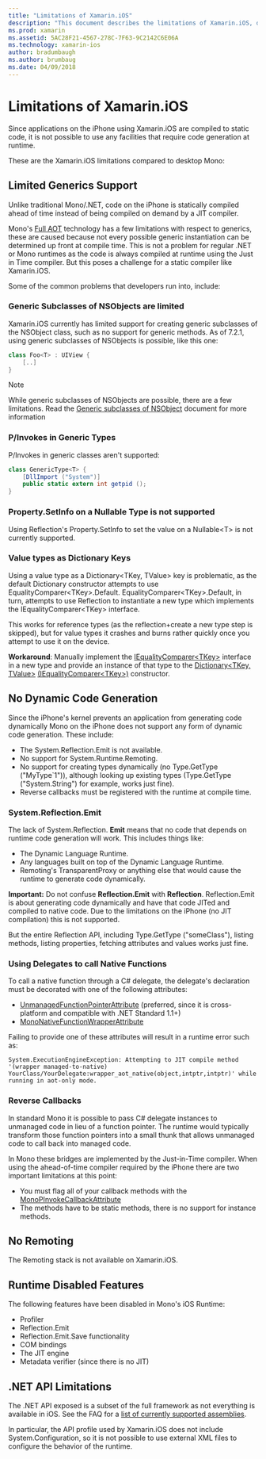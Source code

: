 ```yaml
---
title: "Limitations of Xamarin.iOS"
description: "This document describes the limitations of Xamarin.iOS, discussing generics, generic subclasses of NSObjects, P/Invokes in generic objects, and more."
ms.prod: xamarin
ms.assetid: 5AC28F21-4567-278C-7F63-9C2142C6E06A
ms.technology: xamarin-ios
author: bradumbaugh
ms.author: brumbaug
ms.date: 04/09/2018
---
```


# Limitations of Xamarin.iOS

Since applications on the iPhone using Xamarin.iOS are compiled to static code,
	it is not possible to use any facilities that require code generation at
	runtime.

These are the Xamarin.iOS limitations compared to desktop Mono:

 <a name="Limited_Generics_Support" />


## Limited Generics Support

Unlike traditional Mono/.NET, code on the iPhone is statically compiled ahead
	of time instead of being compiled on demand by a JIT compiler.

Mono's [Full AOT](http://www.mono-project.com/docs/advanced/aot/#full-aot) technology has a few limitations
	with respect to generics, these are caused because not every
	possible generic instantiation can be determined up front at
	compile time. This is not a problem for regular .NET or Mono
	runtimes as the code is always compiled at runtime using the
	Just in Time compiler. But this poses a challenge for a static
	compiler like Xamarin.iOS.

Some of the common problems that developers run into, include:

 <a name="Generic_Subclasses_of_NSObjects_are_limited" />


### Generic Subclasses of NSObjects are limited

Xamarin.iOS currently has limited support for creating generic subclasses of the
	NSObject class, such as no support for generic methods. As of 7.2.1, using generic subclasses of NSObjects is possible, like this one:

```csharp
class Foo<T> : UIView {
    [..]
}
```

> [!NOTE]
> While generic subclasses of NSObjects are possible, there are a few limitations. Read the [Generic subclasses of NSObject](~/ios/internals/api-design/nsobject-generics.md) document for more information



### P/Invokes in Generic Types

P/Invokes in generic classes aren't supported:

```csharp
class GenericType<T> {
    [DllImport ("System")]
    public static extern int getpid ();
}
```

 <a name="Property.SetInfo_on_a_Nullable_Type_is_not_supported" />


### Property.SetInfo on a Nullable Type is not supported

Using Reflection's Property.SetInfo to set the value on a
	Nullable&lt;T&gt; is not currently supported.

 <a name="Value_types_as_Dictionary_Keys" />


### Value types as Dictionary Keys

Using a value type as a Dictionary&lt;TKey, TValue&gt; key
	is problematic, as the default Dictionary constructor attempts
	to use
	EqualityComparer&lt;TKey&gt;.Default. EqualityComparer&lt;TKey&gt;.Default,
	in turn, attempts to use Reflection to instantiate a new type
	which implements the IEqualityComparer&lt;TKey&gt;
	interface.

This works for reference types (as the reflection+create a
	new type step is skipped), but for value types it crashes and
	burns rather quickly once you attempt to use it on the
	device.

 **Workaround**: Manually implement
	the [IEqualityComparer&lt;TKey&gt;](https://developer.xamarin.com/api/type/System.Collections.Generic.IEqualityComparer%601/) 
	interface in a new type and provide an instance of that type
	to the [Dictionary&lt;TKey, TValue&gt;](https://developer.xamarin.com/api/type/System.Collections.Generic.Dictionary%3CTKey,TValue%3E/) [(IEqualityComparer&lt;TKey&gt;)](https://developer.xamarin.com/api/type/System.Collections.Generic.IEqualityComparer%601/)
	constructor.


 <a name="No_Dynamic_Code_Generation" />


## No Dynamic Code Generation

Since the iPhone's kernel prevents an application from generating code
	dynamically Mono on the iPhone does not support any form of dynamic code
	generation. These include:

-  The System.Reflection.Emit is not available.
-  No support for System.Runtime.Remoting.
-  No support for creating types dynamically (no Type.GetType ("MyType`1")), although looking up existing types (Type.GetType ("System.String") for example, works just fine). 
-  Reverse callbacks must be registered with the runtime at compile time.


 
 <a name="System.Reflection.Emit" />


### System.Reflection.Emit

The lack of System.Reflection. **Emit** means that no code that
	depends on runtime code generation will work. This includes things like:

-  The Dynamic Language Runtime.
-  Any languages built on top of the Dynamic Language Runtime.
-  Remoting's TransparentProxy or anything else that would cause the runtime to generate code dynamically. 


 **Important:** Do not
	confuse **Reflection.Emit**
	with **Reflection**. Reflection.Emit is about
	generating code dynamically and have that code JITed and
	compiled to native code. Due to the limitations on the iPhone
	(no JIT compilation) this is not supported.

But the entire Reflection API, including Type.GetType
	("someClass"), listing methods, listing properties, fetching
	attributes and values works just fine.

### Using Delegates to call Native Functions

To call a native function through a C# delegate, the delegate's declaration 
must be decorated with one of the following attributes:

- [UnmanagedFunctionPointerAttribute](https://developer.xamarin.com/api/type/System.Runtime.InteropServices.UnmanagedFunctionPointerAttribute/) 
  (preferred, since it is cross-platform and compatible with .NET Standard 
   1.1+)
- [MonoNativeFunctionWrapperAttribute](https://developer.xamarin.com/api/type/ObjCRuntime.MonoNativeFunctionWrapperAttribute)

Failing to provide one of these attributes will result in a runtime
error such as:

```
System.ExecutionEngineException: Attempting to JIT compile method '(wrapper managed-to-native) YourClass/YourDelegate:wrapper_aot_native(object,intptr,intptr)' while running in aot-only mode.
```
 
 <a name="Reverse_Callbacks" />


### Reverse Callbacks

In standard Mono it is possible to pass C# delegate
	instances to unmanaged code in lieu of a function pointer. The
	runtime would typically transform those function pointers into
	a small thunk that allows unmanaged code to call back into
	managed code.

In Mono these bridges are implemented by the Just-in-Time
	compiler. When using the ahead-of-time compiler required by
	the iPhone there are two important limitations at this
	point:

-  You must flag all of your callback methods with the 
   [MonoPInvokeCallbackAttribute](https://developer.xamarin.com/api/type/ObjCRuntime.MonoPInvokeCallbackAttribute) 
-  The methods have to be static methods, there is no support for instance methods. 
 
<a name="No_Remoting" />

## No Remoting

The Remoting stack is not available on Xamarin.iOS.


 <a name="Runtime_Disabled_Features" />


## Runtime Disabled Features

The following features have been disabled in Mono's iOS
	Runtime:

-  Profiler
-  Reflection.Emit
-  Reflection.Emit.Save functionality
-  COM bindings
-  The JIT engine
-  Metadata verifier (since there is no JIT)


 <a name=".NET_API_Limitations" />


## .NET API Limitations

The .NET API exposed is a subset of the full framework as not everything is
	available in iOS. See the FAQ for a [list of currently supported assemblies](~/cross-platform/internals/available-assemblies.md).



In particular, the API profile used by Xamarin.iOS does not
	include System.Configuration, so it is not possible to use
	external XML files to configure the behavior of the runtime.
